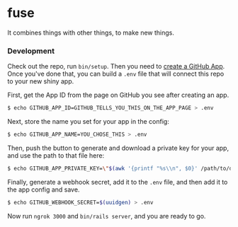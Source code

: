 # fuse

It combines things with other things, to make new things.

### Development

Check out the repo, run `bin/setup`. Then you need to [create a GitHub App](https://github.com/settings/apps/new). Once you've done that, you can build a `.env` file that will connect this repo to your new shiny app.

First, get the App ID from the page on GitHub you see after creating an app.

```bash
$ echo GITHUB_APP_ID=GITHUB_TELLS_YOU_THIS_ON_THE_APP_PAGE > .env
```
Next, store the name you set for your app in the config:

```bash
$ echo GITHUB_APP_NAME=YOU_CHOSE_THIS > .env
```

Then, push the button to generate and download a private key for your app, and use the path to that file here:

```bash
$ echo GITHUB_APP_PRIVATE_KEY=\"$(awk '{printf "%s\\n", $0}' /path/to/downloaded.pem)\" >> .env
```

Finally, generate a webhook secret, add it to the `.env` file, and then add it to the app config and save.

```bash
$ echo GITHUB_WEBHOOK_SECRET=$(uuidgen) > .env
```

Now run `ngrok 3000` and `bin/rails server`, and you are ready to go.